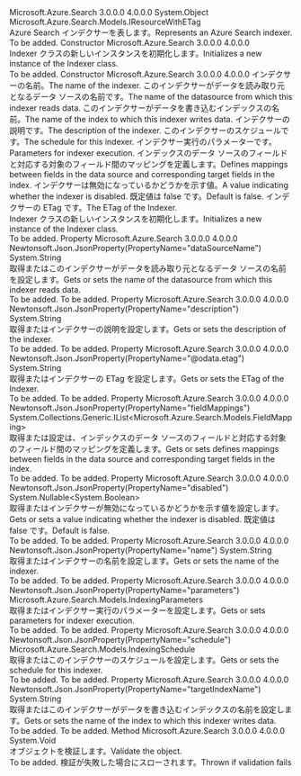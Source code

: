 <Type Name="Indexer" FullName="Microsoft.Azure.Search.Models.Indexer">
  <TypeSignature Language="C#" Value="public class Indexer : Microsoft.Azure.Search.Models.IResourceWithETag" />
  <TypeSignature Language="ILAsm" Value=".class public auto ansi beforefieldinit Indexer extends System.Object implements class Microsoft.Azure.Search.Models.IResourceWithETag" />
  <TypeSignature Language="DocId" Value="T:Microsoft.Azure.Search.Models.Indexer" />
  <TypeSignature Language="VB.NET" Value="Public Class Indexer&#xA;Implements IResourceWithETag" />
  <TypeSignature Language="F#" Value="type Indexer = class&#xA;    interface IResourceWithETag" />
  <AssemblyInfo>
    <AssemblyName>Microsoft.Azure.Search</AssemblyName>
    <AssemblyVersion>3.0.0.0</AssemblyVersion>
    <AssemblyVersion>4.0.0.0</AssemblyVersion>
  </AssemblyInfo>
  <Base>
    <BaseTypeName>System.Object</BaseTypeName>
  </Base>
  <Interfaces>
    <Interface>
      <InterfaceName>Microsoft.Azure.Search.Models.IResourceWithETag</InterfaceName>
    </Interface>
  </Interfaces>
  <Docs>
    <summary>
            <span data-ttu-id="6d999-101">Azure Search インデクサーを表します。</span><span class="sxs-lookup"><span data-stu-id="6d999-101">Represents an Azure Search indexer.</span></span>
            <see href="https://docs.microsoft.com/rest/api/searchservice/Indexer-operations" /></summary>
    <remarks>To be added.</remarks>
  </Docs>
  <Members>
    <Member MemberName=".ctor">
      <MemberSignature Language="C#" Value="public Indexer ();" />
      <MemberSignature Language="ILAsm" Value=".method public hidebysig specialname rtspecialname instance void .ctor() cil managed" />
      <MemberSignature Language="DocId" Value="M:Microsoft.Azure.Search.Models.Indexer.#ctor" />
      <MemberSignature Language="VB.NET" Value="Public Sub New ()" />
      <MemberType>Constructor</MemberType>
      <AssemblyInfo>
        <AssemblyName>Microsoft.Azure.Search</AssemblyName>
        <AssemblyVersion>3.0.0.0</AssemblyVersion>
        <AssemblyVersion>4.0.0.0</AssemblyVersion>
      </AssemblyInfo>
      <Parameters />
      <Docs>
        <summary>
            <span data-ttu-id="6d999-102">Indexer クラスの新しいインスタンスを初期化します。</span><span class="sxs-lookup"><span data-stu-id="6d999-102">Initializes a new instance of the Indexer class.</span></span>
            </summary>
        <remarks>To be added.</remarks>
      </Docs>
    </Member>
    <Member MemberName=".ctor">
      <MemberSignature Language="C#" Value="public Indexer (string name, string dataSourceName, string targetIndexName, string description = null, Microsoft.Azure.Search.Models.IndexingSchedule schedule = null, Microsoft.Azure.Search.Models.IndexingParameters parameters = null, System.Collections.Generic.IList&lt;Microsoft.Azure.Search.Models.FieldMapping&gt; fieldMappings = null, Nullable&lt;bool&gt; isDisabled = null, string eTag = null);" />
      <MemberSignature Language="ILAsm" Value=".method public hidebysig specialname rtspecialname instance void .ctor(string name, string dataSourceName, string targetIndexName, string description, class Microsoft.Azure.Search.Models.IndexingSchedule schedule, class Microsoft.Azure.Search.Models.IndexingParameters parameters, class System.Collections.Generic.IList`1&lt;class Microsoft.Azure.Search.Models.FieldMapping&gt; fieldMappings, valuetype System.Nullable`1&lt;bool&gt; isDisabled, string eTag) cil managed" />
      <MemberSignature Language="DocId" Value="M:Microsoft.Azure.Search.Models.Indexer.#ctor(System.String,System.String,System.String,System.String,Microsoft.Azure.Search.Models.IndexingSchedule,Microsoft.Azure.Search.Models.IndexingParameters,System.Collections.Generic.IList{Microsoft.Azure.Search.Models.FieldMapping},System.Nullable{System.Boolean},System.String)" />
      <MemberSignature Language="VB.NET" Value="Public Sub New (name As String, dataSourceName As String, targetIndexName As String, Optional description As String = null, Optional schedule As IndexingSchedule = null, Optional parameters As IndexingParameters = null, Optional fieldMappings As IList(Of FieldMapping) = null, Optional isDisabled As Nullable(Of Boolean) = null, Optional eTag As String = null)" />
      <MemberSignature Language="F#" Value="new Microsoft.Azure.Search.Models.Indexer : string * string * string * string * Microsoft.Azure.Search.Models.IndexingSchedule * Microsoft.Azure.Search.Models.IndexingParameters * System.Collections.Generic.IList&lt;Microsoft.Azure.Search.Models.FieldMapping&gt; * Nullable&lt;bool&gt; * string -&gt; Microsoft.Azure.Search.Models.Indexer" Usage="new Microsoft.Azure.Search.Models.Indexer (name, dataSourceName, targetIndexName, description, schedule, parameters, fieldMappings, isDisabled, eTag)" />
      <MemberType>Constructor</MemberType>
      <AssemblyInfo>
        <AssemblyName>Microsoft.Azure.Search</AssemblyName>
        <AssemblyVersion>3.0.0.0</AssemblyVersion>
        <AssemblyVersion>4.0.0.0</AssemblyVersion>
      </AssemblyInfo>
      <Parameters>
        <Parameter Name="name" Type="System.String" />
        <Parameter Name="dataSourceName" Type="System.String" />
        <Parameter Name="targetIndexName" Type="System.String" />
        <Parameter Name="description" Type="System.String" />
        <Parameter Name="schedule" Type="Microsoft.Azure.Search.Models.IndexingSchedule" />
        <Parameter Name="parameters" Type="Microsoft.Azure.Search.Models.IndexingParameters" />
        <Parameter Name="fieldMappings" Type="System.Collections.Generic.IList&lt;Microsoft.Azure.Search.Models.FieldMapping&gt;" />
        <Parameter Name="isDisabled" Type="System.Nullable&lt;System.Boolean&gt;" />
        <Parameter Name="eTag" Type="System.String" />
      </Parameters>
      <Docs>
        <param name="name"><span data-ttu-id="6d999-103">インデクサーの名前。</span><span class="sxs-lookup"><span data-stu-id="6d999-103">The name of the indexer.</span></span></param>
        <param name="dataSourceName"><span data-ttu-id="6d999-104">このインデクサーがデータを読み取り元となるデータ ソースの名前です。</span><span class="sxs-lookup"><span data-stu-id="6d999-104">The name of the datasource from which this indexer reads data.</span></span></param>
        <param name="targetIndexName"><span data-ttu-id="6d999-105">このインデクサーがデータを書き込むインデックスの名前。</span><span class="sxs-lookup"><span data-stu-id="6d999-105">The name of the index to which this indexer writes data.</span></span></param>
        <param name="description"><span data-ttu-id="6d999-106">インデクサーの説明です。</span><span class="sxs-lookup"><span data-stu-id="6d999-106">The description of the indexer.</span></span></param>
        <param name="schedule"><span data-ttu-id="6d999-107">このインデクサーのスケジュールです。</span><span class="sxs-lookup"><span data-stu-id="6d999-107">The schedule for this indexer.</span></span></param>
        <param name="parameters"><span data-ttu-id="6d999-108">インデクサー実行のパラメーターです。</span><span class="sxs-lookup"><span data-stu-id="6d999-108">Parameters for indexer execution.</span></span></param>
        <param name="fieldMappings"><span data-ttu-id="6d999-109">インデックスのデータ ソースのフィールドと対応する対象のフィールド間のマッピングを定義します。</span><span class="sxs-lookup"><span data-stu-id="6d999-109">Defines mappings between fields in the data source and corresponding target fields in the index.</span></span></param>
        <param name="isDisabled"><span data-ttu-id="6d999-110">インデクサーは無効になっているかどうかを示す値。</span><span class="sxs-lookup"><span data-stu-id="6d999-110">A value indicating whether the indexer is disabled.</span></span> <span data-ttu-id="6d999-111">既定値は false です。</span><span class="sxs-lookup"><span data-stu-id="6d999-111">Default is false.</span></span></param>
        <param name="eTag"><span data-ttu-id="6d999-112">インデクサーの ETag です。</span><span class="sxs-lookup"><span data-stu-id="6d999-112">The ETag of the Indexer.</span></span></param>
        <summary>
            <span data-ttu-id="6d999-113">Indexer クラスの新しいインスタンスを初期化します。</span><span class="sxs-lookup"><span data-stu-id="6d999-113">Initializes a new instance of the Indexer class.</span></span>
            </summary>
        <remarks>To be added.</remarks>
      </Docs>
    </Member>
    <Member MemberName="DataSourceName">
      <MemberSignature Language="C#" Value="public string DataSourceName { get; set; }" />
      <MemberSignature Language="ILAsm" Value=".property instance string DataSourceName" />
      <MemberSignature Language="DocId" Value="P:Microsoft.Azure.Search.Models.Indexer.DataSourceName" />
      <MemberSignature Language="VB.NET" Value="Public Property DataSourceName As String" />
      <MemberSignature Language="F#" Value="member this.DataSourceName : string with get, set" Usage="Microsoft.Azure.Search.Models.Indexer.DataSourceName" />
      <MemberType>Property</MemberType>
      <AssemblyInfo>
        <AssemblyName>Microsoft.Azure.Search</AssemblyName>
        <AssemblyVersion>3.0.0.0</AssemblyVersion>
        <AssemblyVersion>4.0.0.0</AssemblyVersion>
      </AssemblyInfo>
      <Attributes>
        <Attribute>
          <AttributeName>Newtonsoft.Json.JsonProperty(PropertyName="dataSourceName")</AttributeName>
        </Attribute>
      </Attributes>
      <ReturnValue>
        <ReturnType>System.String</ReturnType>
      </ReturnValue>
      <Docs>
        <summary>
            <span data-ttu-id="6d999-114">取得またはこのインデクサーがデータを読み取り元となるデータ ソースの名前を設定します。</span><span class="sxs-lookup"><span data-stu-id="6d999-114">Gets or sets the name of the datasource from which this indexer reads data.</span></span>
            </summary>
        <value>To be added.</value>
        <remarks>To be added.</remarks>
      </Docs>
    </Member>
    <Member MemberName="Description">
      <MemberSignature Language="C#" Value="public string Description { get; set; }" />
      <MemberSignature Language="ILAsm" Value=".property instance string Description" />
      <MemberSignature Language="DocId" Value="P:Microsoft.Azure.Search.Models.Indexer.Description" />
      <MemberSignature Language="VB.NET" Value="Public Property Description As String" />
      <MemberSignature Language="F#" Value="member this.Description : string with get, set" Usage="Microsoft.Azure.Search.Models.Indexer.Description" />
      <MemberType>Property</MemberType>
      <AssemblyInfo>
        <AssemblyName>Microsoft.Azure.Search</AssemblyName>
        <AssemblyVersion>3.0.0.0</AssemblyVersion>
        <AssemblyVersion>4.0.0.0</AssemblyVersion>
      </AssemblyInfo>
      <Attributes>
        <Attribute>
          <AttributeName>Newtonsoft.Json.JsonProperty(PropertyName="description")</AttributeName>
        </Attribute>
      </Attributes>
      <ReturnValue>
        <ReturnType>System.String</ReturnType>
      </ReturnValue>
      <Docs>
        <summary>
            <span data-ttu-id="6d999-115">取得またはインデクサーの説明を設定します。</span><span class="sxs-lookup"><span data-stu-id="6d999-115">Gets or sets the description of the indexer.</span></span>
            </summary>
        <value>To be added.</value>
        <remarks>To be added.</remarks>
      </Docs>
    </Member>
    <Member MemberName="ETag">
      <MemberSignature Language="C#" Value="public string ETag { get; set; }" />
      <MemberSignature Language="ILAsm" Value=".property instance string ETag" />
      <MemberSignature Language="DocId" Value="P:Microsoft.Azure.Search.Models.Indexer.ETag" />
      <MemberSignature Language="VB.NET" Value="Public Property ETag As String" />
      <MemberSignature Language="F#" Value="member this.ETag : string with get, set" Usage="Microsoft.Azure.Search.Models.Indexer.ETag" />
      <MemberType>Property</MemberType>
      <AssemblyInfo>
        <AssemblyName>Microsoft.Azure.Search</AssemblyName>
        <AssemblyVersion>3.0.0.0</AssemblyVersion>
        <AssemblyVersion>4.0.0.0</AssemblyVersion>
      </AssemblyInfo>
      <Attributes>
        <Attribute>
          <AttributeName>Newtonsoft.Json.JsonProperty(PropertyName="@odata.etag")</AttributeName>
        </Attribute>
      </Attributes>
      <ReturnValue>
        <ReturnType>System.String</ReturnType>
      </ReturnValue>
      <Docs>
        <summary>
            <span data-ttu-id="6d999-116">取得またはインデクサーの ETag を設定します。</span><span class="sxs-lookup"><span data-stu-id="6d999-116">Gets or sets the ETag of the Indexer.</span></span>
            </summary>
        <value>To be added.</value>
        <remarks>To be added.</remarks>
      </Docs>
    </Member>
    <Member MemberName="FieldMappings">
      <MemberSignature Language="C#" Value="public System.Collections.Generic.IList&lt;Microsoft.Azure.Search.Models.FieldMapping&gt; FieldMappings { get; set; }" />
      <MemberSignature Language="ILAsm" Value=".property instance class System.Collections.Generic.IList`1&lt;class Microsoft.Azure.Search.Models.FieldMapping&gt; FieldMappings" />
      <MemberSignature Language="DocId" Value="P:Microsoft.Azure.Search.Models.Indexer.FieldMappings" />
      <MemberSignature Language="VB.NET" Value="Public Property FieldMappings As IList(Of FieldMapping)" />
      <MemberSignature Language="F#" Value="member this.FieldMappings : System.Collections.Generic.IList&lt;Microsoft.Azure.Search.Models.FieldMapping&gt; with get, set" Usage="Microsoft.Azure.Search.Models.Indexer.FieldMappings" />
      <MemberType>Property</MemberType>
      <AssemblyInfo>
        <AssemblyName>Microsoft.Azure.Search</AssemblyName>
        <AssemblyVersion>3.0.0.0</AssemblyVersion>
        <AssemblyVersion>4.0.0.0</AssemblyVersion>
      </AssemblyInfo>
      <Attributes>
        <Attribute>
          <AttributeName>Newtonsoft.Json.JsonProperty(PropertyName="fieldMappings")</AttributeName>
        </Attribute>
      </Attributes>
      <ReturnValue>
        <ReturnType>System.Collections.Generic.IList&lt;Microsoft.Azure.Search.Models.FieldMapping&gt;</ReturnType>
      </ReturnValue>
      <Docs>
        <summary>
            <span data-ttu-id="6d999-117">取得または設定は、インデックスのデータ ソースのフィールドと対応する対象のフィールド間のマッピングを定義します。</span><span class="sxs-lookup"><span data-stu-id="6d999-117">Gets or sets defines mappings between fields in the data source and corresponding target fields in the index.</span></span>
            </summary>
        <value>To be added.</value>
        <remarks>To be added.</remarks>
      </Docs>
    </Member>
    <Member MemberName="IsDisabled">
      <MemberSignature Language="C#" Value="public Nullable&lt;bool&gt; IsDisabled { get; set; }" />
      <MemberSignature Language="ILAsm" Value=".property instance valuetype System.Nullable`1&lt;bool&gt; IsDisabled" />
      <MemberSignature Language="DocId" Value="P:Microsoft.Azure.Search.Models.Indexer.IsDisabled" />
      <MemberSignature Language="VB.NET" Value="Public Property IsDisabled As Nullable(Of Boolean)" />
      <MemberSignature Language="F#" Value="member this.IsDisabled : Nullable&lt;bool&gt; with get, set" Usage="Microsoft.Azure.Search.Models.Indexer.IsDisabled" />
      <MemberType>Property</MemberType>
      <AssemblyInfo>
        <AssemblyName>Microsoft.Azure.Search</AssemblyName>
        <AssemblyVersion>3.0.0.0</AssemblyVersion>
        <AssemblyVersion>4.0.0.0</AssemblyVersion>
      </AssemblyInfo>
      <Attributes>
        <Attribute>
          <AttributeName>Newtonsoft.Json.JsonProperty(PropertyName="disabled")</AttributeName>
        </Attribute>
      </Attributes>
      <ReturnValue>
        <ReturnType>System.Nullable&lt;System.Boolean&gt;</ReturnType>
      </ReturnValue>
      <Docs>
        <summary>
            <span data-ttu-id="6d999-118">取得またはインデクサーが無効になっているかどうかを示す値を設定します。</span><span class="sxs-lookup"><span data-stu-id="6d999-118">Gets or sets a value indicating whether the indexer is disabled.</span></span>
            <span data-ttu-id="6d999-119">既定値は false です。</span><span class="sxs-lookup"><span data-stu-id="6d999-119">Default is false.</span></span>
            </summary>
        <value>To be added.</value>
        <remarks>To be added.</remarks>
      </Docs>
    </Member>
    <Member MemberName="Name">
      <MemberSignature Language="C#" Value="public string Name { get; set; }" />
      <MemberSignature Language="ILAsm" Value=".property instance string Name" />
      <MemberSignature Language="DocId" Value="P:Microsoft.Azure.Search.Models.Indexer.Name" />
      <MemberSignature Language="VB.NET" Value="Public Property Name As String" />
      <MemberSignature Language="F#" Value="member this.Name : string with get, set" Usage="Microsoft.Azure.Search.Models.Indexer.Name" />
      <MemberType>Property</MemberType>
      <AssemblyInfo>
        <AssemblyName>Microsoft.Azure.Search</AssemblyName>
        <AssemblyVersion>3.0.0.0</AssemblyVersion>
        <AssemblyVersion>4.0.0.0</AssemblyVersion>
      </AssemblyInfo>
      <Attributes>
        <Attribute>
          <AttributeName>Newtonsoft.Json.JsonProperty(PropertyName="name")</AttributeName>
        </Attribute>
      </Attributes>
      <ReturnValue>
        <ReturnType>System.String</ReturnType>
      </ReturnValue>
      <Docs>
        <summary>
            <span data-ttu-id="6d999-120">取得またはインデクサーの名前を設定します。</span><span class="sxs-lookup"><span data-stu-id="6d999-120">Gets or sets the name of the indexer.</span></span>
            </summary>
        <value>To be added.</value>
        <remarks>To be added.</remarks>
      </Docs>
    </Member>
    <Member MemberName="Parameters">
      <MemberSignature Language="C#" Value="public Microsoft.Azure.Search.Models.IndexingParameters Parameters { get; set; }" />
      <MemberSignature Language="ILAsm" Value=".property instance class Microsoft.Azure.Search.Models.IndexingParameters Parameters" />
      <MemberSignature Language="DocId" Value="P:Microsoft.Azure.Search.Models.Indexer.Parameters" />
      <MemberSignature Language="VB.NET" Value="Public Property Parameters As IndexingParameters" />
      <MemberSignature Language="F#" Value="member this.Parameters : Microsoft.Azure.Search.Models.IndexingParameters with get, set" Usage="Microsoft.Azure.Search.Models.Indexer.Parameters" />
      <MemberType>Property</MemberType>
      <AssemblyInfo>
        <AssemblyName>Microsoft.Azure.Search</AssemblyName>
        <AssemblyVersion>3.0.0.0</AssemblyVersion>
        <AssemblyVersion>4.0.0.0</AssemblyVersion>
      </AssemblyInfo>
      <Attributes>
        <Attribute>
          <AttributeName>Newtonsoft.Json.JsonProperty(PropertyName="parameters")</AttributeName>
        </Attribute>
      </Attributes>
      <ReturnValue>
        <ReturnType>Microsoft.Azure.Search.Models.IndexingParameters</ReturnType>
      </ReturnValue>
      <Docs>
        <summary>
            <span data-ttu-id="6d999-121">取得またはインデクサー実行のパラメーターを設定します。</span><span class="sxs-lookup"><span data-stu-id="6d999-121">Gets or sets parameters for indexer execution.</span></span>
            </summary>
        <value>To be added.</value>
        <remarks>To be added.</remarks>
      </Docs>
    </Member>
    <Member MemberName="Schedule">
      <MemberSignature Language="C#" Value="public Microsoft.Azure.Search.Models.IndexingSchedule Schedule { get; set; }" />
      <MemberSignature Language="ILAsm" Value=".property instance class Microsoft.Azure.Search.Models.IndexingSchedule Schedule" />
      <MemberSignature Language="DocId" Value="P:Microsoft.Azure.Search.Models.Indexer.Schedule" />
      <MemberSignature Language="VB.NET" Value="Public Property Schedule As IndexingSchedule" />
      <MemberSignature Language="F#" Value="member this.Schedule : Microsoft.Azure.Search.Models.IndexingSchedule with get, set" Usage="Microsoft.Azure.Search.Models.Indexer.Schedule" />
      <MemberType>Property</MemberType>
      <AssemblyInfo>
        <AssemblyName>Microsoft.Azure.Search</AssemblyName>
        <AssemblyVersion>3.0.0.0</AssemblyVersion>
        <AssemblyVersion>4.0.0.0</AssemblyVersion>
      </AssemblyInfo>
      <Attributes>
        <Attribute>
          <AttributeName>Newtonsoft.Json.JsonProperty(PropertyName="schedule")</AttributeName>
        </Attribute>
      </Attributes>
      <ReturnValue>
        <ReturnType>Microsoft.Azure.Search.Models.IndexingSchedule</ReturnType>
      </ReturnValue>
      <Docs>
        <summary>
            <span data-ttu-id="6d999-122">取得またはこのインデクサーのスケジュールを設定します。</span><span class="sxs-lookup"><span data-stu-id="6d999-122">Gets or sets the schedule for this indexer.</span></span>
            </summary>
        <value>To be added.</value>
        <remarks>To be added.</remarks>
      </Docs>
    </Member>
    <Member MemberName="TargetIndexName">
      <MemberSignature Language="C#" Value="public string TargetIndexName { get; set; }" />
      <MemberSignature Language="ILAsm" Value=".property instance string TargetIndexName" />
      <MemberSignature Language="DocId" Value="P:Microsoft.Azure.Search.Models.Indexer.TargetIndexName" />
      <MemberSignature Language="VB.NET" Value="Public Property TargetIndexName As String" />
      <MemberSignature Language="F#" Value="member this.TargetIndexName : string with get, set" Usage="Microsoft.Azure.Search.Models.Indexer.TargetIndexName" />
      <MemberType>Property</MemberType>
      <AssemblyInfo>
        <AssemblyName>Microsoft.Azure.Search</AssemblyName>
        <AssemblyVersion>3.0.0.0</AssemblyVersion>
        <AssemblyVersion>4.0.0.0</AssemblyVersion>
      </AssemblyInfo>
      <Attributes>
        <Attribute>
          <AttributeName>Newtonsoft.Json.JsonProperty(PropertyName="targetIndexName")</AttributeName>
        </Attribute>
      </Attributes>
      <ReturnValue>
        <ReturnType>System.String</ReturnType>
      </ReturnValue>
      <Docs>
        <summary>
            <span data-ttu-id="6d999-123">取得またはこのインデクサーがデータを書き込むインデックスの名前を設定します。</span><span class="sxs-lookup"><span data-stu-id="6d999-123">Gets or sets the name of the index to which this indexer writes data.</span></span>
            </summary>
        <value>To be added.</value>
        <remarks>To be added.</remarks>
      </Docs>
    </Member>
    <Member MemberName="Validate">
      <MemberSignature Language="C#" Value="public virtual void Validate ();" />
      <MemberSignature Language="ILAsm" Value=".method public hidebysig newslot virtual instance void Validate() cil managed" />
      <MemberSignature Language="DocId" Value="M:Microsoft.Azure.Search.Models.Indexer.Validate" />
      <MemberSignature Language="VB.NET" Value="Public Overridable Sub Validate ()" />
      <MemberSignature Language="F#" Value="abstract member Validate : unit -&gt; unit&#xA;override this.Validate : unit -&gt; unit" Usage="indexer.Validate " />
      <MemberType>Method</MemberType>
      <AssemblyInfo>
        <AssemblyName>Microsoft.Azure.Search</AssemblyName>
        <AssemblyVersion>3.0.0.0</AssemblyVersion>
        <AssemblyVersion>4.0.0.0</AssemblyVersion>
      </AssemblyInfo>
      <ReturnValue>
        <ReturnType>System.Void</ReturnType>
      </ReturnValue>
      <Parameters />
      <Docs>
        <summary>
            <span data-ttu-id="6d999-124">オブジェクトを検証します。</span><span class="sxs-lookup"><span data-stu-id="6d999-124">Validate the object.</span></span>
            </summary>
        <remarks>To be added.</remarks>
        <exception cref="T:Microsoft.Rest.ValidationException">
            <span data-ttu-id="6d999-125">検証が失敗した場合にスローされます。</span><span class="sxs-lookup"><span data-stu-id="6d999-125">Thrown if validation fails</span></span>
            </exception>
      </Docs>
    </Member>
  </Members>
</Type>
